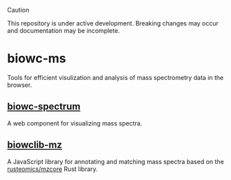 > [!CAUTION]  
> This repository is under active development.
> Breaking changes may occur and documentation may be incomplete.

# biowc-ms

Tools for efficient visulization and analysis of mass spectrometry data in the browser.

## [biowc-spectrum](./biowc-spectrum/)

A web component for visualizing mass spectra.

## [biowclib-mz](./biowclib-mz/)

A JavaScript library for annotating and matching mass spectra based on the
[rusteomics/mzcore](https://github.com/rusteomics/mzcore/) Rust library.
